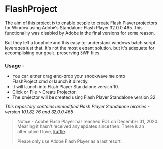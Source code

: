 # FlashProject
The aim of this project is to enable people to create Flash Player projectors for Window using Adobe's Standalone Flash Player 32.0.0.465.
This functionality was disabled by Adobe in the final versions for some reason.

But they left a loophole and this easy-to-understand windows batch script leverages just that. 
It's not the most elegant solution, but it's adequate for accomplishing our goals, preserving SWF files.

### Usage -
- You can either drag-and-drop your shockwave file onto FlashProject.cmd or launch it directly.
- It will launch into Flash Player Standalone version 10.
- Click on File > Create Projector.
- The projector will be created using Flash Player Standalone version 32.

_This repository contains unmodified Flash Player Standalone binaries - version 10.1.82.76 and 32.0.0.465_

>Notice - Adobe Flash Player has reached EOL on December 31, 2020. Meaning it hasn't received any updates since then.
There is an alternative I love, [Ruffle](https://github.com/ruffle-rs/ruffle).
>
>Please only use Adobe Flash Player as a last resort.
>
